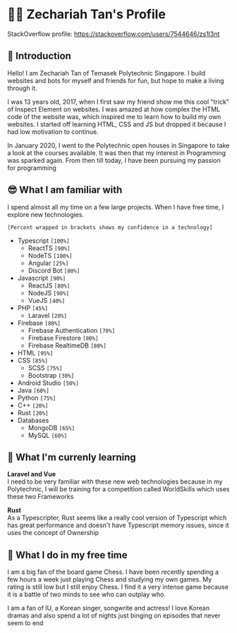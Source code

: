 # 👨‍💻 Zechariah Tan's Profile
StackOverflow profile: https://stackoverflow.com/users/7544646/zs1l3nt

## 👋 Introduction
Hello! I am Zechariah Tan of Temasek Polytechnic Singapore. I build websites and bots for myself and friends for fun, but hope to make a living through it.

I was 13 years old, 2017, when I first saw my friend show me this cool "trick" of Inspect Element on websites. I was amazed at how complex the HTML code of the website was, which inspired me to learn how to build my own websites. I started off learning HTML, CSS and JS but dropped it because I had low motivation to continue. 

In January 2020, I went to the Polytechnic open houses in Singapore to take a look at the courses available. It was then that my interest in Programming was sparked again. From then till today, I have been pursuing my passion for programming

## 😎 What I am familiar with
I spend almost all my time on a few large projects. When I have free time, I explore new technologies.

`[Percent wrapped in brackets shows my confidence in a technology]`

- Typescript `[100%]`
    - ReactTS `[90%]`
    - NodeTS `[100%]`
    - Angular `[25%]`
    - Discord Bot `[80%]`
- Javascript `[90%]`
    - ReactJS `[80%]`
    - NodeJS `[90%]`
    - VueJS `[40%]`
- PHP `[45%]`
    - Laravel `[20%]`
- Firebase `[80%]`
    - Firebase Authentication `[70%]`
    - Firebase Firestore `[80%]`
    - Firebase RealtimeDB `[80%]`
- HTML `[95%]`
- CSS `[85%]`
    - SCSS `[75%]`
    - Bootstrap `[30%]`
- Android Studio `[50%]`
- Java `[60%]`
- Python `[75%]`
- C++ `[20%]`
- Rust `[20%]`
- Databases
    - MongoDB `[65%]`
    - MySQL `[60%]`

## 🌱 What I'm currenly learning
**Laravel and Vue**<br>
I need to be very familiar with these new web technologies because in my Polytechnic, I will be training for a competition called WorldSkills which uses these two Frameworks

**Rust**<br>
As a Typescripter, Rust seems like a really cool version of Typescript which has great performance and doesn't have Typescript memory issues, since it uses the concept of Ownership

## 🎉 What I do in my free time
I am a big fan of the board game Chess. I have been recently spending a few hours a week just playing Chess and studying my own games. My rating is still low but I still enjoy Chess. I find it a very intense game because it is a battle of two minds to see who can outplay who.

I am a fan of IU, a Korean singer, songwrite and actress! I love Korean dramas and also spend a lot of nights just binging on episodes that never seem to end
